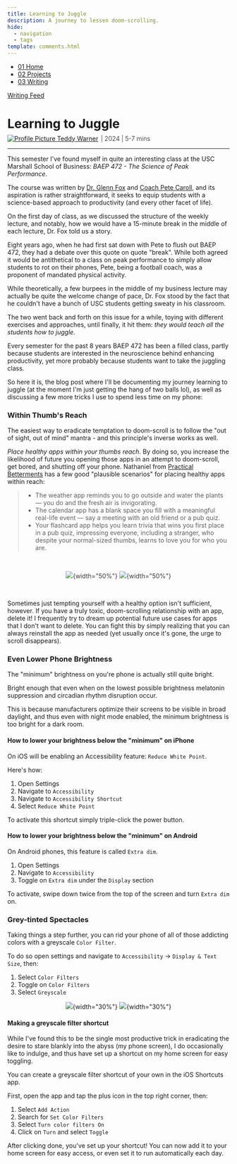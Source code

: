 ```yaml
---
title: Learning to Juggle
description: A journey to lessen doom-scrolling.
hide:
  - navigation
  - tags
template: comments.html
---
```


<head>
  <meta charset="UTF-8">
  <meta name="viewport" content="width=device-width, initial-scale=1.0">
  
  <!-- Primary Meta Tags -->
  <meta name="title" content="Learning to Juggle - Teddy Warner">
  <meta name="description" content="A journey to lessen doom-scrolling.">
  <meta name="keywords" content="Juggling, Digital wellness, Phone addiction, Screen time, Productivity habits, Phone brightness, Greyscale mode, Digital minimalism, Screen addiction, Healthy apps">
  <meta name="author" content="Teddy Warner">
  <meta name="robots" content="index, follow">
  
  <!-- Open Graph / Facebook -->
  <meta property="og:type" content="website">
  <meta property="og:url" content="https://teddywarner.org/writings/juggling/">
  <meta property="og:title" content="Learning to Juggle - Teddy Warner">
  <meta property="og:description" content="A journey to lessen doom-scrolling.">
  <meta property="og:image" content="https://teddywarner.org/assets/images/thumb.png?foo=bar">
  <meta property="og:image:type" content="image/png">
  <meta property="og:image:width" content="1200">
  <meta property="og:image:height" content="630">

  <!-- Twitter -->
  <meta property="twitter:card" content="summary_large_image">
  <meta property="twitter:url" content="https://teddywarner.org/writings/juggling/">
  <meta property="twitter:title" content="Learning to Juggle - Teddy Warner">
  <meta property="twitter:description" content="A journey to lessen doom-scrolling.">
  <meta property="twitter:image" content="https://teddywarner.org/assets/images/thumb.png?foo=bar">

  <!-- Existing resource links -->
  <script src="https://kit.fontawesome.com/79ff35ecec.js" crossorigin="anonymous"></script>
  <link rel="preconnect" href="https://fonts.googleapis.com">
  <link rel="preconnect" href="https://fonts.gstatic.com" crossorigin>
  <link href="https://fonts.googleapis.com/css2?family=Crimson+Pro:ital,wght@0,200..900;1,200..900&display=swap" rel="stylesheet">
  <link href="https://fonts.googleapis.com/css2?family=Crimson+Pro:ital,wght@0,200..900;1,200..900&family=JetBrains+Mono:ital,wght@0,100..800;1,100..800&display=swap" rel="stylesheet">
  <link rel="stylesheet" href="../../assets/css/projects/project.css">
</head>

  <nav class="main-navigation">
    <ul>
      <li><a class="home" href="https://teddywarner.com"><span class="navnum">01</span> Home</a></li>
      <li><a class="proj" href="https://teddywarner.com/proj/"><span class="navnum">02</span> Projects</a></li>
      <li><a class="writ" href="https://teddywarner.com/writ/"><span class="navnum">03</span> Writing</a></li>
    </ul>
  </nav>

<div class="return2feed"><a href="https://teddywarner.org/writ"><i class="fa-solid fa-arrow-left-long"></i> Writing Feed</a></div>

# Learning to Juggle

<div style="margin-top: -0.8em;">
  <span class="abtlinks"><a href="https://x.com/WarnerTeddy"><img src="https://avatars.githubusercontent.com/u/48384497" alt="Profile Picture" class="profilepic"><span class="abt" id="name"> Teddy Warner</a><span class="abt" style="font-weight: 300; padding-left: 6px;"><span class="year">| 2024 </span>| <span class="readTime"><i class="far fa-clock"></i> 5-7 mins</span></span></span></span>
  <span class="share" style=" color: inherit;">
  <a class="fb" title="Share on Facebook" href="https://www.facebook.com/sharer/sharer.php?u=https://teddywarner.org/writings/juggling/"><i class="fa-brands fa-facebook"></i></a>
  <a class="twitter" title="Share on Twitter" href="https://twitter.com/intent/tweet?url=https://teddywarner.org/writings/juggling/&text="><i class="fa-brands fa-x-twitter"></i></a>
  <a class="pin" title="Share on Pinterest" href="https://pinterest.com/pin/create/button/?url=https://teddywarner.org/writings/juggling/&media=&description="><i class="fa-brands fa-pinterest"></i></a>
  <a class="ln" title="Share on LinkedIn" href="https://www.linkedin.com/shareArticle?mini=true&url=https://teddywarner.org/writings/juggling/"><i class="fab fa-linkedin"></i></a>
  <a class="email" title="Share via Email" href="mailto:info@example.com?&subject=&cc=&bcc=&body=https://teddywarner.org/writings/juggling/%0A"><i class="fa-solid fa-paper-plane"></i></a>
  </span>
</div>

---

This semester I've found myself in quite an interesting class at the USC Marshall School of Business: *BAEP 472 - The Science of Peak Performance*.

The course was written by [Dr. Glenn Fox](https://glennrfox.com/) and [Coach Pete Caroll](https://www.petecarroll.com/), and its aspiration is rather straightforward, it seeks to equip students with a science-based approach to productivity (and every other facet of life).

On the first day of class, as we discussed the structure of the weekly lecture, and notably, how we would have a 15-minute break in the middle of each lecture, Dr. Fox told us a story.

Eight years ago, when he had first sat down with Pete to flush out BAEP 472, they had a debate over this quote on quote "break". While both agreed it would be antithetical to a class on peak performance to simply allow students to rot on their phones, Pete, being a football coach, was a proponent of mandated physical activity. 

While theoretically, a few burpees in the middle of my business lecture may actually be quite the welcome change of pace, Dr. Fox stood by the fact that he couldn't have a bunch of USC students getting sweaty in his classroom. 

The two went back and forth on this issue for a while, toying with different exercises and approaches, until finally, it hit them: *they would teach all the students how to juggle*.

Every semester for the past 8 years BAEP 472 has been a filled class, partly because students are interested in the neuroscience behind enhancing productivity, yet more probably because students want to take the juggling class.

So here it is, the blog post where I'll be documenting my journey learning to juggle (at the moment I'm just getting the hang of two balls lol), as well as discussing a few more tricks I use to spend less time on my phone:

### Within Thumb's Reach

The easiest way to eradicate temptation to doom-scroll is to follow the "out of sight, out of mind" mantra - and this principle's inverse works as well. 

*Place healthy apps within your thumbs reach.* By doing so, you increase the likelihood of future you opening those apps in an attempt to doom-scroll, get bored, and shutting off your phone. Nathaniel from [Practical Betterments](https://practicalbetterments.com/) has a few good "plausible scenarios" for placing healthy apps within reach:

> - The weather app reminds you to go outside and water the plants — you do and the fresh air is invigorating.
> - The calendar app has a blank space you fill with a meaningful real-life event — say a meeting with an old friend or a pub quiz.
> - Your flashcard app helps you learn trivia that wins you first place in a pub quiz, impressing everyone, including a stranger, who despite your normal-sized thumbs, learns to love you for who you are.

<br/>
<center style="opacity:85%;">

 ![](../assets/images/juggle/light.png#only-light){width="50%"}
 ![](../assets/images/juggle/dark.png#only-dark){width="50%"}

</center>
<br/>

Sometimes just tempting yourself with a healthy option isn't sufficient, however. If you have a truly toxic, doom-scrolling relationship with an app, delete it! I frequently try to dream up potential future use cases for apps that I don't want to delete. You can fight this by simply realizing that you can always reinstall the app as needed (yet usually once it's gone, the urge to scroll disappears).

### Even Lower Phone Brightness

The "minimum" brightness on you're phone is actually still quite bright. 

Bright enough that even when on the lowest possible brightness melatonin suppression and circadian rhythm disruption occur. 

This is because manufacturers optimize their screens to be visible in broad daylight, and thus even with night mode enabled, the minimum brightness is too bright for a dark room. 

<h4>How to lower your brightness below the "minimum" on iPhone</h4>

On iOS will be enabling an Accessibility feature: `Reduce White Point`.

Here's how:

1. Open Settings
2. Navigate to `Accessibility`
3. Navigate to `Accessibility Shortcut`
4. Select `Reduce White Point`

To activate this shortcut simply triple-click the power button.

<h4>How to lower your brightness below the "minimum" on Android</h4>

On Android phones, this feature is called `Extra dim`.

1. Open Settings
2. Navigate to `Accessibility`
3. Toggle on `Extra dim` under the `Display` section

To activate, swipe down twice from the top of the screen and turn `Extra dim` on.

### Grey-tinted Spectacles

Taking things a step further, you can rid your phone of all of those addicting colors with a greyscale `Color Filter`.

To do so open settings and navigate to `Accessibility` -> `Display & Text Size`, then:

1. Select `Color Filters`
2. Toggle on `Color Filters`
3. Select `Greyscale`

<center>

 ![](../assets/images/juggle/color.png){width="30%"}
 ![](../assets/images/juggle/grey.png){width="30%"}

</center>

<h4>Making a greyscale filter shortcut</h4>

While I've found this to be the single most productive trick in eradicating the desire to stare blankly into the abyss (my phone screen), I do occasionally like to indulge, and thus have set up a shortcut on my home screen for easy toggling.

You can create a greyscale filter shortcut of your own in the iOS Shortcuts app. 

First, open the app and tap the plus icon in the top right corner, then:

1. Select `Add Action`
2. Search for `Set Color Filters`
3. Select `Turn color filters On`
4. Click on `Turn` and select `Toggle`

After clicking done, you've set up your shortcut! You can now add it to your home screen for easy access, or even set it to run automatically each day. 

[^1]: https://www.reddit.com/r/AndroidQuestions/comments/czwzwp/why_is_android_minimum_brightness_so_high/
[^2]:https://www.ncbi.nlm.nih.gov/pmc/articles/PMC5839336/
[^3]:https://cemind.org/blog/screen-brightness-and-how-it-negatively-impacts-your-sleep/
[^4]:https://www.csl.sri.com/users/jha/papers/cases15.pdf
[^5]:https://practicalbetterments.com/create-a-shortcut-for-even-lower-phone-brightness\
[^6]:https://practicalbetterments.com/place-healthy-apps-within-thumbs-reach/
[^7]:https://www.calm.com/blog/screen-time-before-bed
[^8]:https://www.health.harvard.edu/staying-healthy/blue-light-has-a-dark-side
[^9]:https://www.popularmechanics.com/technology/gadgets/how-to/a9340/how-to-fix-your-phones-brightness-settings-15839497/